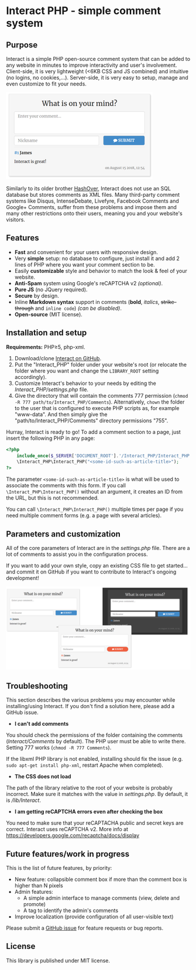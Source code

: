 # Interact PHP - simple comment system

## Purpose

Interact is a simple PHP open-source comment system that can be added to any website in minutes to improve interactivity and user's involvement. Client-side, it is very lightweight (<6KB CSS and JS combined) and intuitive (no logins, no cookies,...). Server-side, it is very easy to setup, manage and even customize to fit your needs.

![Interact PHP with the modern interface](sample/modern.png)

Similarly to its older brother [HashOver](http://tildehash.com/?page=hashover), Interact does not use an SQL database but stores comments as XML files. Many third-party comment systems like Disqus, IntenseDebate, Livefyre, Facebook Comments and Google+ Comments, suffer from these problems and impose them and many other restrictions onto their users, meaning you and your website's visitors.

## Features

* **Fast** and convenient for your users with responsive design.
* Very **simple** setup: no database to configure, just install it and add 2 lines of PHP where you want your comment section to be.
* Easily **customizable** style and behavior to match the look & feel of your website.
* **Anti-Spam** system using Google's reCAPTCHA v2 *(optional)*.
* **Pure JS** (no JQuery required).
* **Secure** by design.
* Inline **Markdown syntax** support in comments (**bold**, *italics*, ~~strike-through~~ and `inline code`) *(can be disabled)*.
* **Open-source** (MIT license).

## Installation and setup

**Requirements:** PHP≥5, php-xml.

1. Download/clone [Interact on GitHub](https://github.com/CGrassin/interact_php).
2. Put the "Interact_PHP" folder under your website's root (or relocate the folder where you want and change the `LIBRARY_ROOT` setting accordingly).
3. Customize Interact's behavior to your needs by editing the *Interact_PHP/settings.php* file.
4. Give the directory that will contain the comments 777 permission (`chmod -R 777 path/to/Interact_PHP/Comments`). Alternatively, `chown` the folder to the user that is configured to execute PHP scripts as, for example "www-data". And then simply give the "path/to/Interact_PHP/Comments" directory permissions "755". 

Hurray, Interact is ready to go! To add a comment section to a page, just insert the following PHP in any page:
```php
<?php 
    include_once($_SERVER['DOCUMENT_ROOT'].'/Interact_PHP/Interact_PHP.php');
    \Interact_PHP\Interact_PHP("<some-id-such-as-article-title>"); 
?>
```

The parameter `<some-id-such-as-article-title>` is what will be used to associate the comments with this form. If you call `\Interact_PHP\Interact_PHP()` without an argument, it creates an ID from the URL, but this is not recommended.

You can call `\Interact_PHP\Interact_PHP()` multiple times per page if you need multiple comment forms (e.g. a page with several articles).

## Parameters and customization

All of the core parameters of Interact are in the *settings.php* file. There are a lot of comments to assist you in the configuration process.

If you want to add your own style, copy an existing CSS file to get started... and commit it on GitHub if you want to contribute to Interact's ongoing development!

![Interact PHP with various CSS](sample/themes.png)

## Troubleshooting

This section describes the various problems you may encounter while installing/using Interact. If you don't find a solution here, please add a GitHub issue.

* **I can't add comments**

You should check the permissions of the folder containing the comments (*Interact/Comments* by default). The PHP user must be able to write there. Setting 777 works (`chmod -R 777 Comments`).

If the libxml PHP library is not enabled, installing should fix the issue (e.g. `sudo apt-get install php-xml`, restart Apache when completed).

* **The CSS does not load**

The path of the library relative to the root of your website is probably incorrect. Make sure it matches with the value in *settings.php*. By default, it is */lib/Interact*.

* **I am getting reCAPTCHA errors even after checking the box**

You need to make sure that your reCAPTACHA public and secret keys are correct. Interact uses reCAPTCHA v2. More info at https://developers.google.com/recaptcha/docs/display

## Future features/work in progress

This is the list of future features, by priority:
* New feature: collapsible comment box if more than the comment box is higher than N pixels
* Admin features:
    * A simple admin interface to manage comments (view, delete and promote)
    * A tag to identify the admin's comments
* Improve localization (provide configuration of all user-visible text)

Please submit a [GitHub issue](https://github.com/CGrassin/interact_php/issues) for feature requests or bug reports.

## License

This library is published under MIT license.

